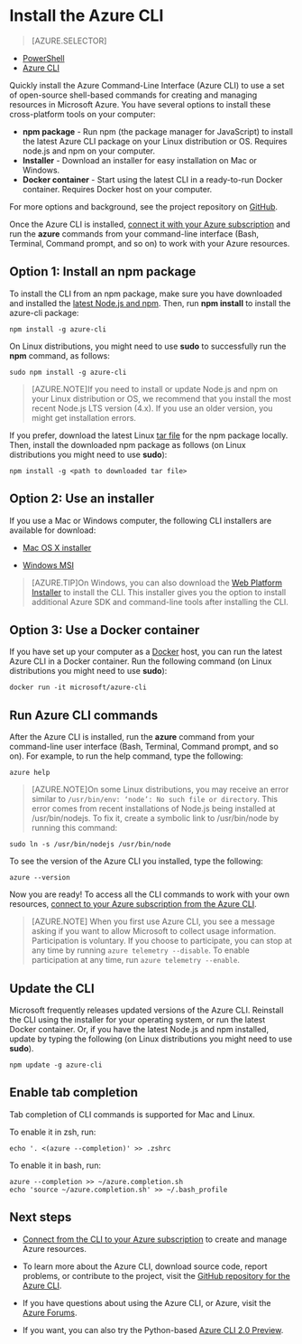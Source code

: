 <properties
	pageTitle="Install the Azure Command-Line Interface | Microsoft Azure"
	description="Install the Azure Command-Line Interface (CLI) for Mac, Linux, and Windows to start using Azure services"
	editor=""
	manager="timlt"
	documentationCenter=""
	authors="dlepow"
	services="virtual-machines-linux,virtual-network,storage,azure-resource-manager"
	tags="azure-resource-manager,azure-service-management"/>

<tags
	ms.service="multiple"
	ms.workload="multiple"
	ms.tgt_pltfrm="command-line-interface"
	ms.devlang="na"
	ms.topic="article"
	ms.date="10/04/2016"
	ms.author="danlep"/>
    
# Install the Azure CLI

> [AZURE.SELECTOR]
- [PowerShell](powershell-install-configure.md)
- [Azure CLI](xplat-cli-install.md)

Quickly install the Azure Command-Line Interface (Azure CLI) to use a set of open-source shell-based commands for creating and managing resources in Microsoft Azure. You have several options to install these cross-platform tools on your computer: 

* **npm package** - Run npm (the package manager for JavaScript) to install the latest Azure CLI package on your Linux distribution or OS. Requires node.js and npm on your computer.
* **Installer** - Download an installer for easy installation on Mac or Windows.
* **Docker container** - Start using the latest CLI in a ready-to-run Docker container. Requires Docker host on your computer.
    
For more options and background, see the project repository on [GitHub](https://github.com/azure/azure-xplat-cli). 

Once the Azure CLI is installed, [connect it with your Azure subscription](xplat-cli-connect.md) and run the **azure** commands from your command-line interface (Bash, Terminal, Command prompt, and so on) to work with your Azure resources.



## Option 1: Install an npm package

To install the CLI from an npm package, make sure you have downloaded and installed the [latest Node.js and npm](https://nodejs.org/en/download/package-manager/). Then, run **npm install** to install the azure-cli package: 

    npm install -g azure-cli

On Linux distributions, you might need to use **sudo** to successfully run the __npm__ command, as follows:

	sudo npm install -g azure-cli

> [AZURE.NOTE]If you need to install or update Node.js and npm on your Linux distribution or OS, we recommend that you install the most recent Node.js LTS version (4.x). If you use an older version, you might get installation errors. 

If you prefer, download the latest Linux [tar file][linux-installer] for the npm package locally. Then, install the downloaded npm package as follows (on Linux distributions you might need to use **sudo**):

    npm install -g <path to downloaded tar file>

## Option 2: Use an installer

If you use a Mac or Windows computer, the following CLI installers are available for download:

* [Mac OS X installer][mac-installer]

* [Windows MSI][windows-installer] 

>[AZURE.TIP]On Windows, you can also download the [Web Platform Installer](https://go.microsoft.com/?linkid=9828653) to install the CLI. This installer gives you the option to install additional Azure SDK and command-line tools after installing the CLI. 


## Option 3: Use a Docker container

If you have set up your computer as a [Docker](https://docs.docker.com/engine/understanding-docker/) host, you can run the latest Azure CLI in a Docker container. Run the following command (on Linux distributions you might need to use **sudo**):

```
docker run -it microsoft/azure-cli
```


## Run Azure CLI commands
After the Azure CLI is installed, run the **azure** command from your command-line user interface (Bash, Terminal, Command prompt, and so on). For example, to run the help command, type the following:

```
azure help
```
> [AZURE.NOTE]On some Linux distributions, you may receive an error similar to `/usr/bin/env: ‘node’: No such file or directory`. This error comes from recent installations of Node.js being installed at /usr/bin/nodejs. To fix it, create a symbolic link to /usr/bin/node by running this command:

```
sudo ln -s /usr/bin/nodejs /usr/bin/node
```

To see the version of the Azure CLI you installed, type the following:

```
azure --version
```

Now you are ready! To access all the CLI commands to work with your own resources, [connect to your Azure subscription from the Azure CLI](xplat-cli-connect.md).

>[AZURE.NOTE] When you first use Azure CLI, you see a message asking if you want to allow Microsoft to collect usage information. Participation is voluntary. If you choose to participate, you can stop at any time by running `azure telemetry --disable`. To enable participation at any time, run `azure telemetry --enable`.


## Update the CLI

Microsoft frequently releases updated versions of the Azure CLI. Reinstall the CLI using the installer for your operating system, or run the latest Docker container. Or, if you have the latest Node.js and npm installed, update by typing the following (on Linux distributions you might need to use **sudo**).

```
npm update -g azure-cli
```

## Enable tab completion

Tab completion of CLI commands is supported for Mac and Linux.

To enable it in zsh, run:

```
echo '. <(azure --completion)' >> .zshrc
```

To enable it in bash, run:

```
azure --completion >> ~/azure.completion.sh
echo 'source ~/azure.completion.sh' >> ~/.bash_profile
```


## Next steps 

* [Connect from the CLI to your Azure subscription](xplat-cli-connect.md) to create and manage Azure resources.

* To learn more about the Azure CLI, download source code, report problems, or contribute to the project, visit the [GitHub repository for the Azure CLI](https://github.com/azure/azure-xplat-cli).

* If you have questions about using the Azure CLI, or Azure, visit the [Azure Forums](https://social.msdn.microsoft.com/Forums/en-US/home?forum=azurescripting).

* If you want, you can also try the Python-based [Azure CLI 2.0 Preview](https://github.com/azure/azure-cli).

[mac-installer]: http://aka.ms/mac-azure-cli
[windows-installer]: http://aka.ms/webpi-azure-cli
[linux-installer]: http://aka.ms/linux-azure-cli
[cliasm]: virtual-machines-command-line-tools.md
[cliarm]: ./virtual-machines/azure-cli-arm-commands.md
